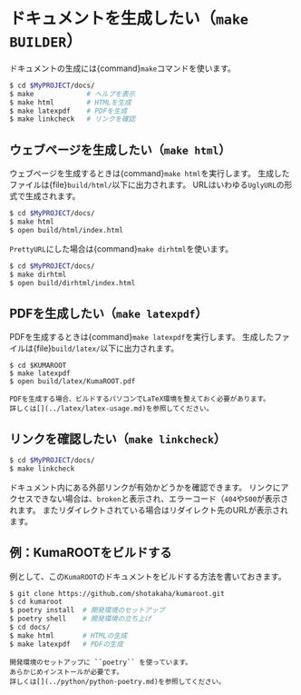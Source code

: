 # ドキュメントを生成したい（``make BUILDER``）

ドキュメントの生成には{command}`make`コマンドを使います。

```bash
$ cd $MyPROJECT/docs/
$ make             # ヘルプを表示
$ make html        # HTMLを生成
$ make latexpdf    # PDFを生成
$ make linkcheck   # リンクを確認
```

## ウェブページを生成したい（``make html``）

ウェブページを生成するときは{command}`make html`を実行します。
生成したファイルは{file}`build/html/`以下に出力されます。
URLはいわゆる``UglyURL``の形式で生成されます。

```bash
$ cd $MyPROJECT/docs/
$ make html
$ open build/html/index.html
```

``PrettyURL``にした場合は{command}``make dirhtml``を使います。

```bash
$ cd $MyPROJECT/docs/
$ make dirhtml
$ open build/dirhtml/index.html
```

## PDFを生成したい（``make latexpdf``）


PDFを生成するときは{command}`make latexpdf`を実行します。
生成したファイルは{file}`build/latex/`以下に出力されます。

```
$ cd $KUMAROOT
$ make latexpdf
$ open build/latex/KumaROOT.pdf
```

```{note}
PDFを生成する場合、ビルドするパソコンでLaTeX環境を整えておく必要があります。
詳しくは[](../latex/latex-usage.md)を参照してください。
```

## リンクを確認したい（``make linkcheck``）

```bash
$ cd $MyPROJECT/docs/
$ make linkcheck
```

ドキュメント内にある外部リンクが有効かどうかを確認できます。
リンクにアクセスできない場合は、``broken``と表示され、エラーコード（``404``や``500``が表示されます。
またリダイレクトされている場合はリダイレクト先のURLが表示されます。

## 例：KumaROOTをビルドする

例として、この``KumaROOT``のドキュメントをビルドする方法を書いておきます。

```bash
$ git clone https://github.com/shotakaha/kumaroot.git
$ cd kumaroot
$ poetry install  # 開発環境のセットアップ
$ poetry shell    # 開発環境の立ち上げ
$ cd docs/
$ make html       # HTMLの生成
$ make latexpdf   # PDFの生成
```

```{note}
開発環境のセットアップに ``poetry`` を使っています。
あらかじめインストールが必要です。
詳しくは[](../python/python-poetry.md)を参照してください。
```
